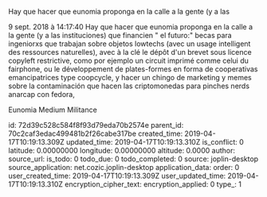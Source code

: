 Hay que hacer que eunomia proponga en la calle a la gente (y a las

9 sept. 2018 à 14:17:40
Hay que hacer que eunomia proponga en la calle a la gente (y a las
instituciones) que financien \" el futuro:\" becas para ingeniorxs que
trabajan sobre objetos lowtechs (avec un usage intelligent des
ressources naturelles), avec à la clé le dépôt d\'un brevet sous licence
copyleft restrictive, como por ejemplo un circuit imprimé comme celui du
fairphone, ou le développement de plates-formes en forma de cooperativas
emancipatrices type coopcycle, y hacer un chingo de marketing y memes
sobre la contaminación que hacen las criptomonedas para pinches nerds
anarcap con fedora,

Eunomia Medium Militance


id: 72d39c528c584f8f93d79eda70b2574e
parent_id: 70c2caf3edac499481b2f26cabe317be
created_time: 2019-04-17T10:19:13.309Z
updated_time: 2019-04-17T10:19:13.310Z
is_conflict: 0
latitude: 0.00000000
longitude: 0.00000000
altitude: 0.0000
author: 
source_url: 
is_todo: 0
todo_due: 0
todo_completed: 0
source: joplin-desktop
source_application: net.cozic.joplin-desktop
application_data: 
order: 0
user_created_time: 2019-04-17T10:19:13.309Z
user_updated_time: 2019-04-17T10:19:13.310Z
encryption_cipher_text: 
encryption_applied: 0
type_: 1